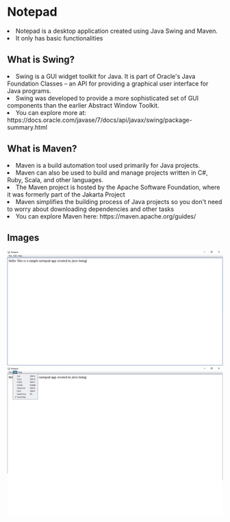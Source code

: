 # Notepad
<li> Notepad is a desktop application created using Java Swing and Maven. 
<li> It only has basic functionalities

## What is Swing?
<li> Swing is a GUI widget toolkit for Java. It is part of Oracle's Java Foundation Classes – an API for providing a graphical user interface for Java programs. 
<li> Swing was developed to provide a more sophisticated set of GUI components than the earlier Abstract Window Toolkit.
<li> You can explore more at: https://docs.oracle.com/javase/7/docs/api/javax/swing/package-summary.html

## What is Maven?
<li> Maven is a build automation tool used primarily for Java projects. 
<li> Maven can also be used to build and manage projects written in C#, Ruby, Scala, and other languages. 
<li> The Maven project is hosted by the Apache Software Foundation, where it was formerly part of the Jakarta Project
<li> Maven simplifies the building process of Java projects so you don't need to worry about downloading dependencies and other tasks
<li> You can explore Maven here: https://maven.apache.org/guides/
  
## Images
<img src="https://github.com/l33t-c0d3r-66/Notepad/blob/master/Images/1.PNG"/>

<img src="https://github.com/l33t-c0d3r-66/Notepad/blob/master/Images/2.png"/>
